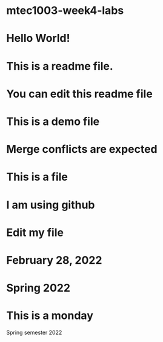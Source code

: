 # mtec1003-week4-labs
# Hello World!
# This is a readme file.
# You can edit this readme file
# This is a demo file
# Merge conflicts are expected
# This is a file
# I am using github
# Edit my file
# February 28, 2022
# Spring 2022
# This is a monday
Spring semester 2022
